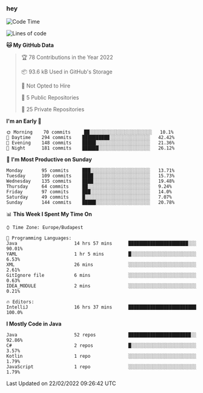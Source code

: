 ### hey

<!--START_SECTION:waka-->
![Code Time](http://img.shields.io/badge/Code%20Time-575%20hrs%2016%20mins-blue)

![Lines of code](https://img.shields.io/badge/From%20Hello%20World%20I%27ve%20Written-445%20Thousand%20lines%20of%20code-blue)

**🐱 My GitHub Data** 

> 🏆 78 Contributions in the Year 2022
 > 
> 📦 93.6 kB Used in GitHub's Storage 
 > 
> 🚫 Not Opted to Hire
 > 
> 📜 5 Public Repositories 
 > 
> 🔑 25 Private Repositories  
 > 
**I'm an Early 🐤** 

```text
🌞 Morning    70 commits     ██░░░░░░░░░░░░░░░░░░░░░░░   10.1% 
🌆 Daytime    294 commits    ██████████░░░░░░░░░░░░░░░   42.42% 
🌃 Evening    148 commits    █████░░░░░░░░░░░░░░░░░░░░   21.36% 
🌙 Night      181 commits    ██████░░░░░░░░░░░░░░░░░░░   26.12%

```
📅 **I'm Most Productive on Sunday** 

```text
Monday       95 commits     ███░░░░░░░░░░░░░░░░░░░░░░   13.71% 
Tuesday      109 commits    ████░░░░░░░░░░░░░░░░░░░░░   15.73% 
Wednesday    135 commits    ████░░░░░░░░░░░░░░░░░░░░░   19.48% 
Thursday     64 commits     ██░░░░░░░░░░░░░░░░░░░░░░░   9.24% 
Friday       97 commits     ███░░░░░░░░░░░░░░░░░░░░░░   14.0% 
Saturday     49 commits     █░░░░░░░░░░░░░░░░░░░░░░░░   7.07% 
Sunday       144 commits    █████░░░░░░░░░░░░░░░░░░░░   20.78%

```


📊 **This Week I Spent My Time On** 

```text
⌚︎ Time Zone: Europe/Budapest

💬 Programming Languages: 
Java                     14 hrs 57 mins      ██████████████████████░░░   90.01% 
YAML                     1 hr 5 mins         █░░░░░░░░░░░░░░░░░░░░░░░░   6.53% 
XML                      26 mins             ░░░░░░░░░░░░░░░░░░░░░░░░░   2.61% 
GitIgnore file           6 mins              ░░░░░░░░░░░░░░░░░░░░░░░░░   0.63% 
IDEA_MODULE              2 mins              ░░░░░░░░░░░░░░░░░░░░░░░░░   0.21%

🔥 Editors: 
IntelliJ                 16 hrs 37 mins      █████████████████████████   100.0%

```

**I Mostly Code in Java** 

```text
Java                     52 repos            ███████████████████████░░   92.86% 
C#                       2 repos             █░░░░░░░░░░░░░░░░░░░░░░░░   3.57% 
Kotlin                   1 repo              ░░░░░░░░░░░░░░░░░░░░░░░░░   1.79% 
JavaScript               1 repo              ░░░░░░░░░░░░░░░░░░░░░░░░░   1.79%

```



 Last Updated on 22/02/2022 09:26:42 UTC
<!--END_SECTION:waka-->
